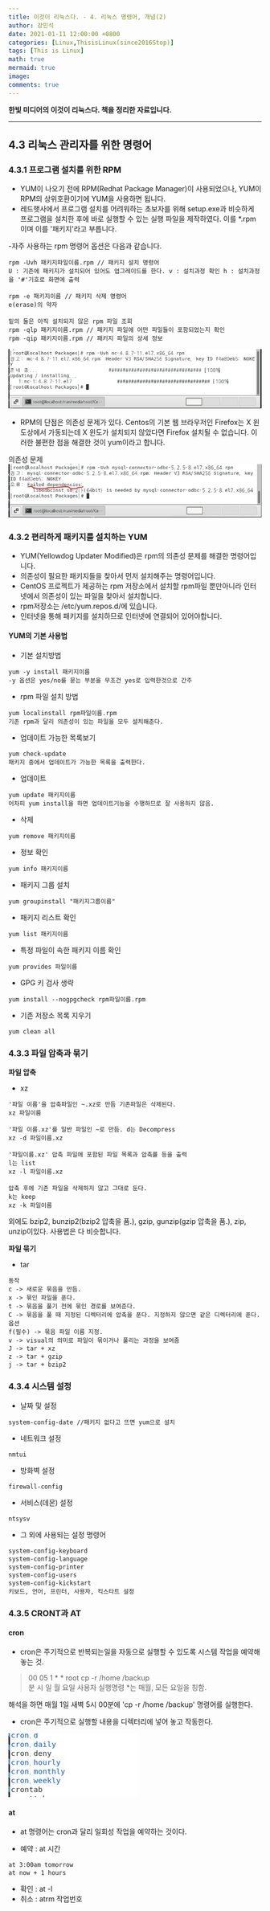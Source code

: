 ```yaml
---
title: 이것이 리눅스다. - 4. 리눅스 명령어, 개념(2)
author: 강민석
date: 2021-01-11 12:00:00 +0800
categories: [Linux,ThisisLinux(since2016Stop)]
tags: [This is Linux]
math: true
mermaid: true
image: 
comments: true
---
```


**한빛 미디어의 이것이 리눅스다. 책을 정리한 자료입니다.**

-----

## **4.3 리눅스 관리자를 위한 명령어**

### **4.3.1 프로그램 설치를 위한 RPM**

- YUM이 나오기 전에 RPM(Redhat Package Manager)이 사용되었으나, YUM이 RPM의 상위호환이기에 YUM을 사용하면 됩니다.  
- 레드햇사에서 프로그램 설치를 어려워하는 초보자를 위해 setup.exe과 비슷하게 프로그램을 설치한 후에 바로 실행할 수 있는 실행 파일을 제작하였다.  이를 *.rpm이며 이를 '패키지'라고 부릅니다.  

-자주 사용하는 rpm 명령어 옵션은 다음과 같습니다.

```console
rpm -Uvh 패키지파일이름.rpm // 패키지 설치 명령어  
U : 기존에 패키지가 설치되어 있어도 업그레이드를 한다. v : 설치과정 확인 h : 설치과정을 '#'기호로 화면에 출력  

rpm -e 패키지이름 // 패키지 삭제 명령어
e(erase)의 약자 

밑의 둘은 아직 설치되지 않은 rpm 파일 조회
rpm -qlp 패키지이름.rpm // 패키지 파일에 어떤 파일들이 포함되었는지 확인
rpm -qip 패키지이름.rpm // 패키지 파일의 상세 정보
```

![](/assets/img/sample/Linux/ThisisLinux/C4/rpm.JPG)  


- RPM의 단점은 의존성 문제가 있다. Centos의 기본 웹 브라우저인 Firefox는 X 윈도상에서 가동되는데 X 윈도가 설치되지 않았다면 Firefox 
설치될 수 없습니다. 이러한 불편한 점을 해결한 것이 yum이라고 합니다.  

의존성 문제  
![](/assets/img/sample/Linux/ThisisLinux/C4/depen.JPG)  

### **4.3.2 편리하게 패키지를 설치하는 YUM**

- YUM(Yellowdog Updater Modified)은 rpm의 의존성 문제를 해결한 명령어입니다. 
- 의존성이 필요한 패키지들을 찾아서 먼저 설치해주는 명령어입니다. 
- CentOS 프로젝트가 제공하는 rpm 저장소에서 설치할 rpm파일 뿐만아니라 인터넷에서 의존성이 있는 파일을 찾아서 설치합니다.  
- rpm저장소는 /etc/yum.repos.d/에 있습니다.
- 인터넷을 통해 패키지를 설치하므로 인터넷에 연결되어 있어야합니다. 

#### **YUM의 기본 사용법** 
- 기본 설치방법
```console
yum -y install 패키지이름 
-y 옵션은 yes/no를 묻는 부분을 무조건 yes로 입력한것으로 간주 
```

- rpm 파일 설치 방법
```console
yum localinstall rpm파일이름.rpm
기존 rpm과 달리 의존성이 있는 파일을 모두 설치해준다.
```

- 업데이트 가능한 목록보기
```console
yum check-update
패키지 중에서 업데이트가 가능한 목록을 출력한다.
```

- 업데이트
```console
yum update 패키지이름
어차피 yum install을 하면 업데이트기능을 수행하므로 잘 사용하지 않음.
```

- 삭제
```console
yum remove 패키지이름
```

- 정보 확인
```console
yum info 패키지이름
```
- 패키지 그룹 설치
```console
yum groupinstall "패키지그룹이름"
```

- 패키지 리스트 확인
```console
yum list 패키지이름
```

- 특정 파일이 속한 패키지 이름 확인
```console
yum provides 파일이름
```

- GPG 키 검사 생략
```console
yum install --nogpgcheck rpm파일이름.rpm
```

- 기존 저장소 목록 지우기
```console
yum clean all
```

### **4.3.3 파일 압축과 묶기**

**파일 압축**  

- xz  

```console
'파일 이름'을 압축파일인 ~.xz로 만듬 기존파일은 삭제된다.
xz 파일이름

'파일 이름.xz'를 일반 파일인 ~로 만듬. d는 Decompress
xz -d 파일이름.xz

'파일이름.xz' 압축 파일에 포함된 파일 목록과 압축률 등을 출력
l는 list
xz -l 파일이름.xz

압축 후에 기존 파일을 삭제하지 않고 그대로 둔다.
k는 keep
xz -k 파일이름
```
외에도 bzip2, bunzip2(bzip2 압축을 품.), gzip, gunzip(gzip 압축을 품.), zip, unzip이있다. 사용법은 다 비슷합니다.  

**파일 묶기**

- tar  

```console
동작
c -> 새로운 묶음을 만듬.
x -> 묶인 파일을 푼다.
t -> 묶음을 풀기 전에 묶인 경로를 보여준다.
C -> 묶음을 풀 때 지정된 디렉터리에 압축을 푼다. 지정하지 않으면 같은 디렉터리에 푼다.
옵션
f(필수) -> 묶음 파일 이름 지정.
v -> visual의 의미로 파일이 묶이거나 풀리는 과정을 보여줌 
J -> tar + xz
z -> tar + gzip
j -> tar + bzip2

```

### **4.3.4 시스템 설정**  

- 날짜 및 설정
```console
system-config-date //패키지 없다고 뜨면 yum으로 설치
```

- 네트워크 설정
```console
nmtui
```
- 방화벽 설정
```console
firewall-config
```

- 서비스(데몬) 설정
```console
ntsysv
```

- 그 외에 사용되는 설정 명령어
```console
system-config-keyboard
system-config-language
system-config-printer
system-config-users
system-config-kickstart
키보드, 언어, 프린터, 사용자, 킥스타트 설정
```

### **4.3.5 CRONT과 AT**

#### **cron**
- cron은 주기적으로 반복되는일을 자동으로 실행할 수 있도록 시스템 작업을 예약해 놓는 것.
> 00 05 1 * * root cp -r /home /backup  
> 분 시 일 월 요일 사용자 실행명령 *는 매월, 모든 요일을 칭함.  

해석을 하면 매월 1일 새벽 5시 00분에 'cp -r /home /backup' 명령어를 실행한다.

- cron은 주기적으로 실행할 내용을 디렉터리에 넣어 놓고 작동한다.  

![](/assets/img/sample/Linux/ThisisLinux/C4/cron.JPG)  

#### **at**

- at 명령어는 cron과 달리 일회성 작업을 예약하는 것이다.

- 예약 : at 시간
```console
at 3:00am tomorrow
at now + 1 hours
```
- 확인 : at -l
- 취소 : atrm 작업번호







